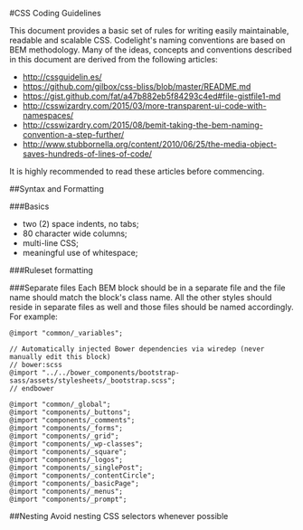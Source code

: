 #CSS Coding Guidelines

This document provides a basic set of rules for writing easily maintainable, readable and scalable CSS.
Codelight's naming conventions are based on BEM methodology.
Many of the ideas, concepts and conventions described in this document are derived from the following articles:
- http://cssguidelin.es/
- https://github.com/gilbox/css-bliss/blob/master/README.md
- https://gist.github.com/fat/a47b882eb5f84293c4ed#file-gistfile1-md
- http://csswizardry.com/2015/03/more-transparent-ui-code-with-namespaces/
- http://csswizardry.com/2015/08/bemit-taking-the-bem-naming-convention-a-step-further/
- http://www.stubbornella.org/content/2010/06/25/the-media-object-saves-hundreds-of-lines-of-code/

It is highly recommended to read these articles before commencing.

##Syntax and Formatting

###Basics
- two (2) space indents, no tabs;
- 80 character wide columns;
- multi-line CSS;
- meaningful use of whitespace;

###Ruleset formatting

###Separate files
Each BEM block should be in a separate file and the file name should match the block's class name. All the other
styles should reside in separate files as well and those files should be named accordingly. For example:
    
    @import "common/_variables";

    // Automatically injected Bower dependencies via wiredep (never manually edit this block)
    // bower:scss
    @import "../../bower_components/bootstrap-sass/assets/stylesheets/_bootstrap.scss";
    // endbower

    @import "common/_global";
    @import "components/_buttons";
    @import "components/_comments";
    @import "components/_forms";
    @import "components/_grid";
    @import "components/_wp-classes";
    @import "components/_square";
    @import "components/_logos";
    @import "components/_singlePost";
    @import "components/_contentCircle";
    @import "components/_basicPage";
    @import "components/_menus";
    @import "components/_prompt";
    

##Nesting
Avoid nesting CSS selectors whenever possible
